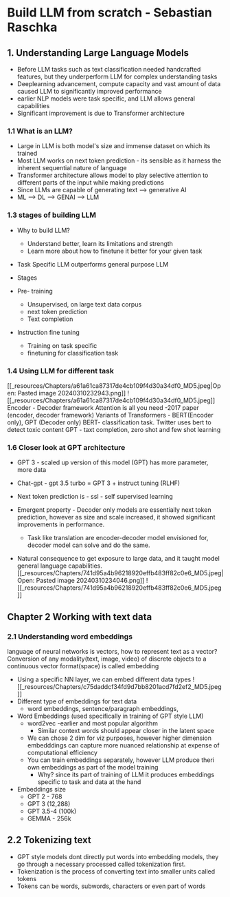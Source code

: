 # Build LLM from scratch - Sebastian Raschka

## 1. Understanding Large Language **Models**

- Before LLM tasks such as text classification needed handcrafted features, but they underperform LLM for complex understanding tasks
- Deeplearning advancement, compute capacity and vast amount of data caused LLM to significantly improved performance
- earlier NLP models were task specific, and LLM allows general capabilities
- Significant improvement is due to Transformer architecture

### 1.1 What is an LLM?

- Large in LLM is both model's size and immense dataset on which its trained
- Most LLM works on next token prediction - its sensible as it harness the inherent sequential nature of language
- Transformer architecture allows model to play selective attention to different parts of the input while making predictions
- Since LLMs are capable of generating text --> generative AI
- ML --> DL --> GENAI --> LLM

### 1.3 stages of building LLM

- Why to build LLM?
	- Understand better, learn its limitations and strength
	- Learn more about how to finetune it better for your given task
- Task Specific LLM outperforms general purpose LLM

- Stages
- Pre- training
	- Unsupervised, on large text data corpus
	- next token prediction
	- Text completion
- Instruction fine tuning
	- Training on task specific
	- finetuning for classification task

### 1.4 Using LLM for different task

[[_resources/Chapters/a61a61ca87317de4cb109f4d30a34df0_MD5.jpeg|Open: Pasted image 20240310232943.png]]
![[_resources/Chapters/a61a61ca87317de4cb109f4d30a34df0_MD5.jpeg]]
Encoder - Decoder framework
Attention is all you need -2017 paper (encoder, decoder framework)
Variants of Transformers - BERT(Encoder only), GPT (Decoder only)
BERT- classification task. Twitter uses bert to detect toxic content
GPT - taxt completion, zero shot and few shot learning

### 1.6 Closer look at GPT architecture

- GPT 3 - scaled up version of this model (GPT) has more parameter, more data
- Chat-gpt - gpt 3.5 turbo = GPT 3 + instruct tuning (RLHF)

- Next token prediction is - ssl - self supervised learning
- Emergent property - Decoder only models are essentially next token prediction, however as size and scale increased, it showed significant improvements in performance. 
	- Task like translation are encoder-decoder model envisioned for, decoder model can solve and do the same. 
- Natural consequence to get exposure to large data, and it taught model general language capabilities. 
[[_resources/Chapters/741d95a4b96218920effb483ff82c0e6_MD5.jpeg|Open: Pasted image 20240310234046.png]]
![[_resources/Chapters/741d95a4b96218920effb483ff82c0e6_MD5.jpeg]]

## Chapter 2 Working with text data

### 2.1 Understanding word embeddings

language of neural networks is vectors, how to represent text as a vector?
Conversion of any modality(text, image, video) of discrete objects to a continuous vector format(space) is called embedding

- Using a specific NN layer, we can embed different data types
![[_resources/Chapters/c75daddcf34fd9d7bb8201acd7fd2ef2_MD5.jpeg]]
- Different type of embeddings for text data
	- word embeddings, sentence/paragraph embeddings, 
- Word Embeddings (used specifically in training of GPT style LLM)
	- word2vec -earlier and most popular algorithm
		- Similar context words should appear closer in the latent space
	- We can chose 2 dim for viz purposes, however higher dimension embedddings can capture more nuanced relationship at expense of computational efficiency
	- You can train embeddings separately, however LLM produce theri own embeddings as part of the model training
		- Why? since its part of training of LLM it produces embeddings specific to task and data at the hand
- Embeddings size
	- GPT 2 - 768
	- GPT 3 (12,288)
	- GPT 3.5-4 (100k)
	- GEMMA - 256k

## 2.2 Tokenizing text

- GPT style models dont directly put words into embedding models, they go through a necessary processed called tokenization first.
- Tokenization is the process of converting text into smaller units called tokens
- Tokens can be words, subwords, characters or even part of words

